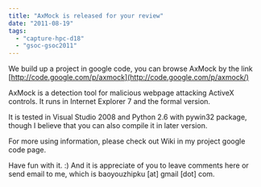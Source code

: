 ```yaml
---
title: "AxMock is released for your review"
date: "2011-08-19"
tags: 
  - "capture-hpc-d18"
  - "gsoc-gsoc2011"
---
```


We build up a project in google code, you can browse AxMock by the link  
[http://code.google.com/p/axmock](http://code.google.com/p/axmock/)  
  
AxMock is a detection tool for malicious webpage attacking ActiveX controls. It runs in Internet Explorer 7 and the formal version.  
  
It is tested in Visual Studio 2008 and Python 2.6 with pywin32 package, though I believe that you can also compile it in later version.  
  
For more using information, please check out Wiki in my project google code page.  
  
Have fun with it. :) And it is appreciate of you to leave comments here or send email to me, which is baoyouzhipku \[at\] gmail \[dot\] com.
